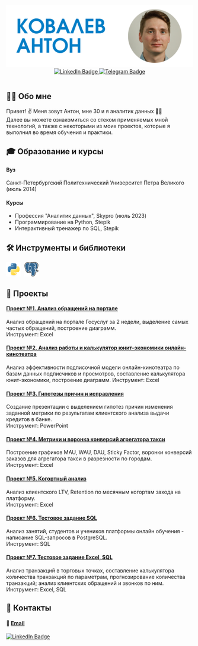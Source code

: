 <div id="header" align="center">
  <img src="/resume/Header.png"/>
</div>
<div id="badges" align="center">
  <a href="https://www.linkedin.com/in/kovanton">
    <img src="https://img.shields.io/badge/LinkedIn-blue?style=for-the-badge&logo=linkedin&logoColor=white" alt="LinkedIn Badge"/>
  </a>
   <a href="https://t.me/Coupet">
    <img src="https://img.shields.io/badge/Telegram-blue?style=for-the-badge&logo=telegram&logoColor=white" alt="Telegram Badge"/>
  </a>
  <br>
    <img src="https://komarev.com/ghpvc/?username=coupet8&style=flat-square&color=blue" alt=""/>
</div>

## :man_technologist: Обо мне
Привет! :v: Меня зовут Антон, мне 30 и я аналитик данных 	:technologist:  
Далее вы можете ознакомиться со стеком применяемых мной технологий, а также с некоторыми из моих проектов, которые я выполнил во время обучения и практики.
## :mortar_board: Образование и курсы
#### Вуз
Санкт-Петербургский Политехнический Университет Петра Великого (июль 2014)
#### Курсы
* Профессия "Аналитик данных", Skypro (июль 2023)
* Программирование на Python, Stepik
* Интерактивный тренажер по SQL, Stepik
## :hammer_and_wrench: Инструменты и библиотеки
<div>
  <img src="https://github.com/devicons/devicon/blob/master/icons/python/python-original.svg" title="Python" alt="Python" width="40" height="40"/>&nbsp;
  <img src="https://github.com/devicons/devicon/blob/master/icons/postgresql/postgresql-original.svg" title="PostgreSQL" alt="PostgreSQL" width="40" height="40"/>&nbsp;
</div>

## :briefcase: Проекты
#### <a href="/portfolio/Проект №1. Анализ обращений на портале.xlsx">Проект №1. Анализ обращений на портале</a>
Анализ обращений на портале Госуслуг за 2 недели, выделение самых частых обращений, построение диаграмм.  
Инструмент: Excel
#### <a href="/portfolio/Проект №2. Анализ работы и калькулятор юнит-экономики онлайн-кинотеатра.xlsx">Проект №2. Анализ работы и калькулятор юнит-экономики онлайн-кинотеатра</a>
Анализ эффективности подписочной модели онлайн-кинотеатра по базам данных подписчиков и просмотров, составление калькулятора юнит-экономики, построение диаграмм. 
Инструмент: Excel
#### <a href="/portfolio/Проект №3. Гипотезы причин и исправления.pptx">Проект №3. Гипотезы причин и исправления</a>
Создание презентации с выделением гипотез причин изменения заданной метрики по результатам клиентского анализа выдачи кредитов в банке.  
Инструмент: PowerPoint
#### <a href="/portfolio/Проект №4. Метрики и воронка конверсий агрегатора такси.xlsx">Проект №4. Метрики и воронка конверсий агрегатора такси</a>
Построение графиков MAU, WAU, DAU, Sticky Factor, воронки конверсий заказов для агрегатора такси в разрезности по городам.  
Инструмент: Excel
#### <a href="/portfolio/Проект №5. Когортный анализ.xlsx">Проект №5. Когортный анализ</a>
Анализ клиентского LTV, Retention по месячным когортам захода на платформу.  
Инструмент: Excel
#### <a href="/portfolio/Проект №6. Тестовое задание SQL.xlsx">Проект №6. Тестовое задание SQL</a>
Анализ занятий, студентов и учеников платформы онлайн обучения - написание SQL-запросов в PostgreSQL.  
Инструмент: SQL
#### <a href="/portfolio/Проект №7. Тестовое задание Excel, SQL.xlsx">Проект №7. Тестовое задание Excel, SQL</a>
Анализ транзакций в торговых точках, составление калькулятора количества транзакций по параметрам, прогнозирование количества транзакций; анализ клиентских обращений и звонков по ним.  
Инструмент: Excel, SQL
## :wave: Контакты
#### :e-mail: <a href="mailto:kovalev.analyst@gmail.com">Email</a>

<a href="https://www.linkedin.com/in/kovanton">
<img src="https://img.shields.io/badge/LinkedIn-blue?style=for-the-badge&logo=linkedin&logoColor=white" alt="LinkedIn Badge"/>
